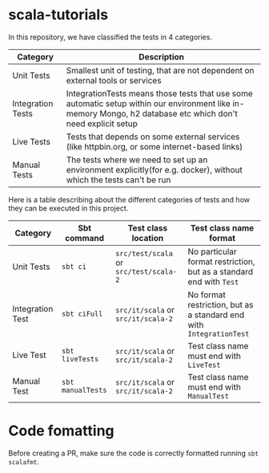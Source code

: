 # scala-tutorials

In this repository, we have classified the tests in 4 categories. 

| Category | Description                                                                                                                                                   |
| -- |---------------------------------------------------------------------------------------------------------------------------------------------------------------|
| Unit Tests | Smallest unit of testing, that are not dependent on external tools or services                                                                                |
| Integration Tests | IntegrationTests means those tests that use some automatic setup within our environment like in-memory Mongo, h2 database etc which don't need explicit setup |
| Live Tests | Tests that depends on some external services (like httpbin.org, or some internet-based links)                                                                 |
| Manual Tests | The tests where we need to set up an environment explicitly(for e.g. docker), without which the tests can't be run                                             |


Here is a table describing about the different categories of tests and how they can be executed in this project.

| Category | Sbt command       | Test class location                    | Test class name format                                              |
| -- |-------------------|----------------------------------------|---------------------------------------------------------------------|
| Unit Tests | `sbt ci`           | `src/test/scala` or `src/test/scala-2` | No particular format restriction, but as a standard end with `Test` |
| Integration Test | `sbt ciFull`     | `src/it/scala` or `src/it/scala-2` | No format restriction, but as a standard end with `IntegrationTest` |
| Live Test | `sbt liveTests`   | `src/it/scala` or `src/it/scala-2` | Test class name must end with `LiveTest`                            |
| Manual Test | `sbt manualTests` | `src/it/scala` or `src/it/scala-2` | Test class name must end with `ManualTest` |

# Code fomatting

Before creating a PR, make sure the code is correctly formatted running `sbt scalafmt`. 
